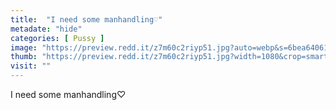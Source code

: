 ```yaml
---
title:  "I need some manhandling♡"
metadate: "hide"
categories: [ Pussy ]
image: "https://preview.redd.it/z7m60c2riyp51.jpg?auto=webp&s=6bea64061b50b08409acfe9899597c337dabf40e"
thumb: "https://preview.redd.it/z7m60c2riyp51.jpg?width=1080&crop=smart&auto=webp&s=238eee22b344d73958d84815489d1779f9cdf0f1"
visit: ""
---
```

I need some manhandling♡
